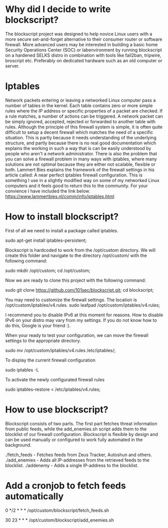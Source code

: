 # Why did I decide to write blockscript?
The blockscript project was designed to help novice Linux users with a more secure set-and-forget alternative to their consumer router or software firewall. More advanced users may be interested in building a basic home Security Operations Center (SOC) or labenvironment by running blockscript on a hardened SELKS distro in combination with tools like fail2ban, tripwire, broscript etc. Preferably on dedicated hardware such as an old computer or server.

# Iptables
Network packets entering or leaving a networked Linux computer pass a number of tables in the kernel. Each table contains zero or more simple rules where the IP address or specific properties of a packet are checked. If a rule matches, a number of actions can be triggered. A network packet can be simply ignored, accepted, rejected or forwarded to another table with rules. Although the principle of this firewall system is simple, it is often quite difficult to setup a decent firewall which matches the need of a specific situation. This is partly because it needs understanding of the underlying structure, and partly because there is no real good documentation which explains the working in such a way that is can be easily understood by people who aren't a network administrator. There is also the problem that you can solve a firewall problem in many ways with iptables, where many solutions are not optimal because they are either not scalable, flexible or both. Lammert Bies explains the framework of the firewall settings in his article called: A near perfect iptables firewall configuration. This is something I use in a slightly modified way on some of my networked Linux computers and it feels good to return this to the community. For your convience I have included the link below. 
https://www.lammertbies.nl/comm/info/iptables.html

# How to install blockscript?
First of all we need to install a package called iptables. 

sudo apt-get install iptables-persistent; 

Blockscript is hardcoded to work from the /opt/custom directory. We will create this folder and navigate to the directory /opt/custom/ with the following command:

sudo mkdir /opt/custom; cd /opt/custom; 

Now we are ready to clone this project with the following command:

sudo git clone https://github.com/101sec/blockscript.git; 
cd blockscript; 

You may need to customize the firewall settings. The location is /opt/custom/iptables/v4.rules. 
sudo leafpad /opt/custom/iptables/v4.rules;

I recommend you to disable IPv6 at this moment for reasons. How to disable IPv6 on your distro may vary from my settings. If you do not know how to do this, Google is your friend :).

When your ready to test your configuration, we can move the firewall settings to the appropriate directory.

sudo mv /opt/custom/iptables/v4.rules /etc/iptables/;

To display the current firewall configuration

sudo iptables -L

To activate the newly configurated firewall rules

sudo iptables-restore < /etc/iptables/v4.rules;

# How to use blockscript?
Blockscript consists of two parts. The first part fetches threat information from public feeds, while the add_enemies.sh script adds them to the blocklist of our firewall configuration. Blockscript is flexible by design and can be used manually or configured to work fully automated in the background. 

./fetch_feeds - Fetches feeds from Zeus Tracker, Autoshun and others.
./add_enemies - Adds all IP-addresses from the retrieved feeds to the blocklist.
./addenemy <IP-ADDRESS> - Adds a single IP-address to the blocklist. 


# Add a cronjob to fetch feeds automatically
0 */2 * * * /opt/custom/blockscript/fetch_feeds.sh

30 23  * * * /opt/custom/blockscript/add_enemies.sh

